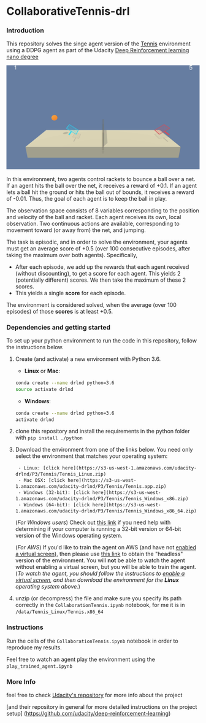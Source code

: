 # CollaborativeTennis-drl

### Introduction

This repository solves the singe agent version of the [Tennis](https://github.com/Unity-Technologies/ml-agents/blob/master/docs/Learning-Environment-Examples.md#tennis) environment using a DDPG agent as part of the Udacity [Deep Reinforcement learning nano degree](https://www.udacity.com/course/deep-reinforcement-learning-nanodegree--nd893)

<img src="images/agent_play.gif">

In this environment, two agents control rackets to bounce a ball over a net. If an agent hits the ball over the net, it receives a reward of +0.1.  If an agent lets a ball hit the ground or hits the ball out of bounds, it receives a reward of -0.01.  Thus, the goal of each agent is to keep the ball in play.

The observation space consists of 8 variables corresponding to the position and velocity of the ball and racket. Each agent receives its own, local observation.  Two continuous actions are available, corresponding to movement toward (or away from) the net, and jumping. 

The task is episodic, and in order to solve the environment, your agents must get an average score of +0.5 (over 100 consecutive episodes, after taking the maximum over both agents). Specifically,

- After each episode, we add up the rewards that each agent received (without discounting), to get a score for each agent. This yields 2 (potentially different) scores. We then take the maximum of these 2 scores.
- This yields a single **score** for each episode.

The environment is considered solved, when the average (over 100 episodes) of those **scores** is at least +0.5.


### Dependencies and getting started

To set up your python environment to run the code in this repository, follow the instructions below.

1. Create (and activate) a new environment with Python 3.6.
	- __Linux__ or __Mac__: 
	```bash
	conda create --name drlnd python=3.6
	source activate drlnd
	```
	- __Windows__: 
	```bash
	conda create --name drlnd python=3.6 
	activate drlnd
	```
2. clone this repository and install the requirements in the python folder with `pip install ./python`

3. Download the environment from one of the links below. 
 You need only select the environment that matches your operating system:

		- Linux: [click here](https://s3-us-west-1.amazonaws.com/udacity-drlnd/P3/Tennis/Tennis_Linux.zip)
		- Mac OSX: [click here](https://s3-us-west-1.amazonaws.com/udacity-drlnd/P3/Tennis/Tennis.app.zip)
		- Windows (32-bit): [click here](https://s3-us-west-1.amazonaws.com/udacity-drlnd/P3/Tennis/Tennis_Windows_x86.zip)
		- Windows (64-bit): [click here](https://s3-us-west-1.amazonaws.com/udacity-drlnd/P3/Tennis/Tennis_Windows_x86_64.zip)
    
    
    (_For Windows users_) Check out [this link](https://support.microsoft.com/en-us/help/827218/how-to-determine-whether-a-computer-is-running-a-32-bit-version-or-64) if you need help with determining if your computer is running a 32-bit version or 64-bit version of the Windows operating system.

    (_For AWS_) If you'd like to train the agent on AWS (and have not [enabled a virtual screen](https://github.com/Unity-Technologies/ml-agents/blob/master/docs/Training-on-Amazon-Web-Service.md)), then please use [this link](https://s3-us-west-1.amazonaws.com/udacity-drlnd/P3/Tennis/Tennis_Linux_NoVis.zip) to obtain the "headless" version of the environment.  You will **not** be able to watch the agent without enabling a virtual screen, but you will be able to train the agent.  (_To watch the agent, you should follow the instructions to [enable a virtual screen](https://github.com/Unity-Technologies/ml-agents/blob/master/docs/Training-on-Amazon-Web-Service.md), and then download the environment for the **Linux** operating system above._)

4.  unzip (or decompress) the file and make sure you specify its path correctly in the  `CollaborationTennis.ipynb` notebook, for me it is in `/data/Tennis_Linux/Tennis.x86_64`

### Instructions

Run the cells of the `CollaborationTennis.ipynb` notebook in order to reproduce my results.

Feel free to watch an agent play the environment using the `play_trained_agent.ipynb`

### More Info
feel free to check [Udacity's repository](https://github.com/udacity/deep-reinforcement-learning/tree/master/p3_collab-compet) for more info about the project

[and their repository in general for more detailed instructions on the project setup] (https://github.com/udacity/deep-reinforcement-learning)


